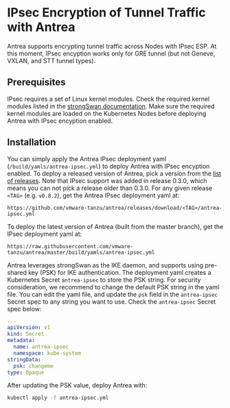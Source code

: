 # IPsec Encryption of Tunnel Traffic with Antrea

Antrea supports encrypting tunnel traffic across Nodes with IPsec ESP. At this
moment, IPsec encyption works only for GRE tunnel (but not Geneve, VXLAN, and
STT tunnel types).

## Prerequisites

IPsec requires a set of Linux kernel modules. Check the required kernel modules
listed in the [strongSwan documentation](https://wiki.strongswan.org/projects/strongswan/wiki/KernelModules).
Make sure the required kernel modules are loaded on the Kubernetes Nodes before
deploying Antrea with IPsec encyption enabled.

## Installation

You can simply apply the Antrea IPsec deployment yaml (`/build/yamls/antrea-ipsec.yml`)
to deploy Antrea with IPsec encyption enabled. To deploy a released version of
Antrea, pick a version from the [list of releases](https://github.com/vmware-tanzu/antrea/releases).
Note that IPsec support was added in release 0.3.0, which means you can not
pick a release older than 0.3.0. For any given release `<TAG>` (e.g. `v0.8.2`),
get the Antrea IPsec deployment yaml at:

```text
https://github.com/vmware-tanzu/antrea/releases/download/<TAG>/antrea-ipsec.yml
```

To deploy the latest version of Antrea (built from the master branch), get the
IPsec deployment yaml at:

```text
https://raw.githubusercontent.com/vmware-tanzu/antrea/master/build/yamls/antrea-ipsec.yml
```

Antrea leverages strongSwan as the IKE daemon, and supports using pre-shared key
(PSK) for IKE authentication. The deployment yaml creates a Kubernetes Secret
`antrea-ipsec` to store the PSK string. For security consideration, we recommend
to change the default PSK string in the yaml file. You can edit the yaml file,
and update the `psk` field in the `antrea-ipsec` Secret spec to any string you
want to use. Check the `antrea-ipsec` Secret spec below:

```yaml
---
apiVersion: v1
kind: Secret
metadata:
  name: antrea-ipsec
  namespace: kube-system
stringData:
  psk: changeme
type: Opaque
```

After updating the PSK value, deploy Antrea with:

```bash
kubectl apply -f antrea-ipsec.yml
```
